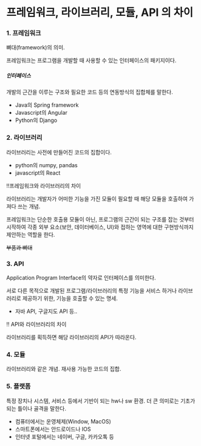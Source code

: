 # 프레임워크, 라이브러리, 모듈, API 의 차이



### 1. 프레임워크

뼈대(framework)의 의미. 

프레임워크는 프로그램을 개발할 때 사용할 수 있는 인터페이스의 패키지이다.





##### 인터페이스

개발의 근간을 이루는 구조와 필요한 코드 등의 연동방식의 집합체를 말한다.

- Java의 Spring framework
- Javascript의 Angular
- Python의 Django





### 2. 라이브러리

라이브러리는 사전에 만들어진 코드의 집합이다.

- python의 numpy, pandas
- javascript의 React



‼️프레임워크와 라이브러리의 차이

라이브러리는 개발자가 어떠한 기능을 가진 모듈이 필요할 때 해당 모듈을 호출하여 가져다 쓰는 개념.

프레임워크는 단순한 호출용 모듈이 아닌, 프로그램의 근간이 되는 구조를 잡는 것부터 시작하여 각종 외부 요소(보안, 데이터베이스, UI)와 접하는 영역에 대한 구현방식까지 제안하는 역할을 한다.

~~부품과 뼈대~~





### 3. API

Application Program Interface의 약자로 인터페이스를 의미한다.

서로 다른 목적으로 개발된 프로그램/라이브러리의 특정 기능을 서비스 하거나 라이브러리로 제공하기 위한, 기능을 호출할 수 있는 명세.



- 자바 API, 구글지도 API 등..

  

‼️ API와 라이브러리의 차이

라이브러리를 획득하면 해당 라이브러리의 API가 따라온다. 





### 4. 모듈

라이브러리와 같은 개념. 재사용 가능한 코드의 집합.





### 5. 플랫폼

특정 장치나 시스템, 서비스 등에서 기반이 되는 hw나 sw 환경. 더 큰 의미로는 기초가 되는 틀이나 골격을 말한다.



- 컴퓨터에서는 운영체제(Window, MacOS)
- 스마트폰에서는 안드로이드나 IOS
- 인터넷 포털에서는 네이버, 구글, 카카오톡 등